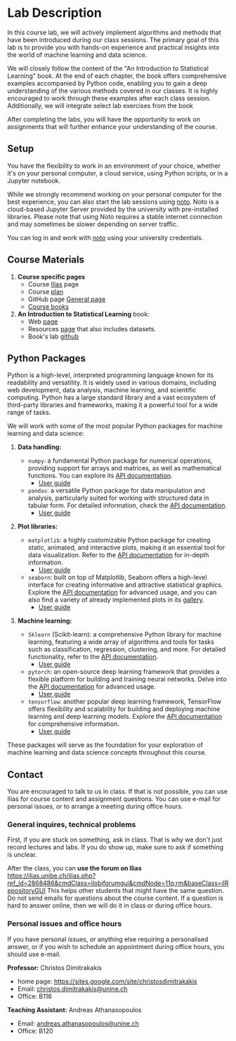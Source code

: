 # Lab Description

In this course lab, we will actively implement algorithms and methods that have been introduced during our class
sessions. The primary goal of this lab is to provide you with hands-on experience and practical insights into the world
of machine learning and data science.

We will closely follow the content of the "An Introduction to Statistical Learning" book. At the end of each chapter,
the book offers comprehensive examples accompanied by Python code, enabling you to gain a deep understanding of the
various methods covered in our classes. It is highly encouraged to work through these examples after each class session.
Additionally, we will integrate select lab exercises from the book

After completing the labs, you will have the opportunity to work on assignments that will further enhance your
understanding of the course.

## Setup

You have the flexibility to work in an environment of your choice, whether it's on your personal computer, a cloud
service, using Python scripts, or in a Jupyter notebook.

While we strongly recommend working on your personal computer for the best experience, you can also start the lab
sessions
using [noto](https://www.epfl.ch/education/educational-initiatives/jupyter-notebooks-for-education/one-click-access-to-jupyter-notebooks-online-with-noto/).
Noto is a cloud-based Jupyter Server provided by the university with pre-installed libraries. Please note that using
Noto requires a stable internet connection and may sometimes be slower depending on server traffic.

You can log in and work with [noto](https://noto.epfl.ch/hub/login?next=%2Fhub%2F) using your university credentials.

## Course Materials
1. **Course specific pages**
    - Course [Ilias](https://ilias.unibe.ch/goto_ilias3_unibe_crs_2793354.html) page
    - Course [plan](https://github.com/olethrosdc/machine-learning-MSc/blob/main/plan.org)
    - GitHub page [General page](https://github.com/olethrosdc/machine-learning-MSc)
    - [Course books](https://ilias.unibe.ch/ilias.php?baseClass=ilLinkResourceHandlerGUI&ref_id=2830196&cmd=)
2. **An Introduction to Statistical Learning** book:
    - Web [page](https://www.statlearning.com/)
    - Resources [page](https://www.statlearning.com/resources-python) that also includes datasets.
    - Book's lab [github](https://github.com/intro-stat-learning/ISLP_labs/tree/stable)

## Python Packages

Python is a high-level, interpreted programming language known for its readability and versatility. It is widely used in
various domains, including web development, data analysis, machine learning, and scientific computing. Python has a
large standard library and a vast ecosystem of third-party libraries and frameworks, making it a powerful tool for a
wide range of tasks.

We will work with some of the most popular Python packages for machine learning and data science:

1. **Data handling:**
    - `numpy`: a fundamental Python package for numerical operations, providing support for arrays and matrices, as well
      as mathematical functions. You can explore
      its [API documentation](https://numpy.org/doc/stable/reference/index.html).
        - [User guide](https://numpy.org/doc/stable/user/index.html)
    - `pandas`: a versatile Python package for data manipulation and analysis, particularly suited for working with
      structured data in tabular form. For detailed information, check
      the [API documentation](https://pandas.pydata.org/pandas-docs/stable/reference/index.html).
        - [User guide](https://pandas.pydata.org/docs/user_guide/index.html)

2. **Plot libraries:**
    - `matplotlib`: a highly customizable Python package for creating static, animated, and interactive plots, making it
      an essential tool for data visualization. Refer to
      the [API documentation](https://matplotlib.org/stable/contents.html) for in-depth information.
        - [User guide](https://matplotlib.org/stable/users/explain/quick_start.html)
    - `seaborn`: built on top of Matplotlib, Seaborn offers a high-level interface for creating informative and
      attractive statistical graphics. Explore the [API documentation](https://seaborn.pydata.org/api.html) for advanced
      usage, and you can also find a variety of already implemented plots in
      its [gallery](https://seaborn.pydata.org/examples/index.html).
        - [User guide](https://seaborn.pydata.org/tutorial/introduction.html)

3. **Machine learning:**
    - `Sklearn` (Scikit-learn): a comprehensive Python library for machine learning, featuring a wide array of
      algorithms and tools for tasks such as classification, regression, clustering, and more. For detailed
      functionality, refer to the [API documentation](https://scikit-learn.org/stable/modules/classes.html).
        - [User guide](https://scikit-learn.org/stable/user_guide.html)
    - `pytorch`: an open-source deep learning framework that provides a flexible platform for building and training
      neural networks. Delve into the [API documentation](https://pytorch.org/docs/stable/index.html) for advanced
      usage.
        - [User guide](https://pytorch.org/tutorials/beginner/basics/quickstart_tutorial.html)
    - `tensorflow`: another popular deep learning framework, TensorFlow offers flexibility and scalability for building
      and deploying machine learning and deep learning models. Explore
      the [API documentation](https://www.tensorflow.org/api_docs/python/tf) for comprehensive information.
        - [User guide](https://www.tensorflow.org/guide/basics)

These packages will serve as the foundation for your exploration of machine learning and data science concepts
throughout this course.

## Contact

You are encouraged to talk to us in class. If that is not possible, you can use Ilias for course content and assignment questions. You can use e-mail for personal issues, or to arrange a meeting during office hours.

### General inquires, technical problems

First, if you are stuck on something, ask in class. That is why we don't just record lectures and labs. If you do show up, make sure to ask if something is unclear.

After the class, you can **use the forum on Ilias** https://ilias.unibe.ch/ilias.php?ref_id=2868486&cmdClass=ilobjforumgui&cmdNode=11q:rm&baseClass=ilRepositoryGUI
This helps other students that might have the same question. Do not send emails for questions about the course content. If a question is hard to answer online, then we will do it in class or during office hours.

### Personal issues and office hours

If you have personal issues, or anything else requiring a personalised answer, or if you wish to schedule an appointment during office hours, you should use e-mail.

**Professor:**
Christos Dimitrakakis

- home page: https://sites.google.com/site/christosdimitrakakis
- Email: christos.dimitrakakis@unine.ch
- Office: B116

**Teaching Assistant:**
Andreas Athanasopoulos

- Email: andreas.athanasopoulos@unine.ch
- Office: B120
